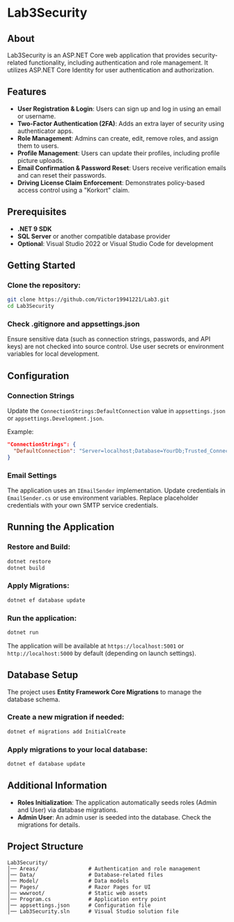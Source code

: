 # Lab3Security

## About

Lab3Security is an ASP.NET Core web application that provides security-related functionality, including authentication and role management. It utilizes ASP.NET Core Identity for user authentication and authorization.

## Features

- **User Registration & Login**: Users can sign up and log in using an email or username.
- **Two-Factor Authentication (2FA)**: Adds an extra layer of security using authenticator apps.
- **Role Management**: Admins can create, edit, remove roles, and assign them to users.
- **Profile Management**: Users can update their profiles, including profile picture uploads.
- **Email Confirmation & Password Reset**: Users receive verification emails and can reset their passwords.
- **Driving License Claim Enforcement**: Demonstrates policy-based access control using a "Korkort" claim.

## Prerequisites

- **.NET 9 SDK**
- **SQL Server** or another compatible database provider
- **Optional**: Visual Studio 2022 or Visual Studio Code for development

## Getting Started

### Clone the repository:

```sh
git clone https://github.com/Victor19941221/Lab3.git
cd Lab3Security
```

### Check .gitignore and appsettings.json
Ensure sensitive data (such as connection strings, passwords, and API keys) are not checked into source control. Use user secrets or environment variables for local development.

## Configuration

### Connection Strings
Update the `ConnectionStrings:DefaultConnection` value in `appsettings.json` or `appsettings.Development.json`.

Example:

```json
"ConnectionStrings": {
  "DefaultConnection": "Server=localhost;Database=YourDb;Trusted_Connection=True;TrustServerCertificate=True;"
}
```

### Email Settings
The application uses an `IEmailSender` implementation. Update credentials in `EmailSender.cs` or use environment variables. Replace placeholder credentials with your own SMTP service credentials.

## Running the Application

### Restore and Build:
```sh
dotnet restore
dotnet build
```

### Apply Migrations:
```sh
dotnet ef database update
```

### Run the application:
```sh
dotnet run
```

The application will be available at `https://localhost:5001` or `http://localhost:5000` by default (depending on launch settings).

## Database Setup

The project uses **Entity Framework Core Migrations** to manage the database schema.

### Create a new migration if needed:
```sh
dotnet ef migrations add InitialCreate
```

### Apply migrations to your local database:
```sh
dotnet ef database update
```

## Additional Information

- **Roles Initialization**: The application automatically seeds roles (Admin and User) via database migrations.
- **Admin User**: An admin user is seeded into the database. Check the migrations for details.

## Project Structure

```
Lab3Security/
│── Areas/                # Authentication and role management
│── Data/                 # Database-related files
│── Model/                # Data models
│── Pages/                # Razor Pages for UI
│── wwwroot/              # Static web assets
│── Program.cs            # Application entry point
│── appsettings.json      # Configuration file
│── Lab3Security.sln      # Visual Studio solution file
```


